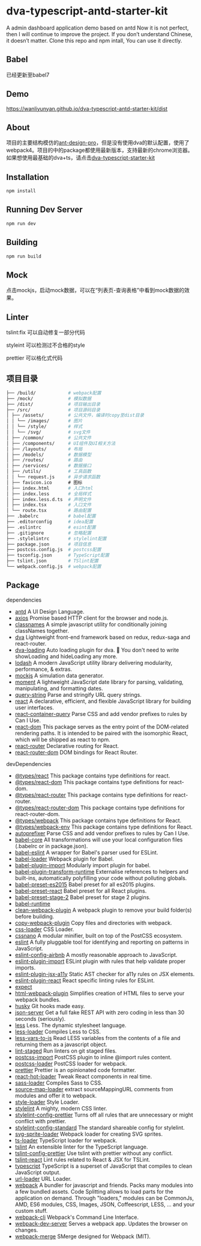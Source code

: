# dva-typescript-antd-starter-kit

A admin dashboard application demo based on antd
Now it is not perfect, then I will continue to improve the project. 
If you don’t understand Chinese, it doesn’t matter. Clone this repo and npm intall, You can use it directly.

## Babel
已经更新至babel7

## Demo
https://wanliyunyan.github.io/dva-typescript-antd-starter-kit/dist

## About
项目的主要结构模仿的[ant-design-pro](https://github.com/ant-design/ant-design-pro)，但是没有使用dva的默认配置，使用了webpack4。项目的中的package都使用最新版本，支持最新的chrome浏览器。如果想使用最基础的dva+ts，请点击[dva-typescript-starter-kit](https://github.com/wanliyunyan/dva-typescript-starter-kit)

## Installation

```bash
npm install
```

## Running Dev Server

```bash
npm run dev
```

## Building

```bash
npm run build
```

## Mock
点击mockjs，启动mock数据，可以在“列表页-查询表格”中看到mock数据的效果。

## Linter
tslint:fix 可以自动修复一部分代码   

styleint 可以检测过不合格的style  

prettier 可以格化式代码

## 项目目录

```bash
├── /build/            # webpack配置
├── /mock/             # 模拟数据
├── /dist/             # 项目输出目录
├── /src/              # 项目源码目录
│ ├── /assets/         # 公共文件，编译时copy至dist目录
│ │ └── /images/       # 图片
│ │ └── /style/        # 样式
│ │ └── /svg/          # svg文件
│ ├── /common/         # 公共文件
│ ├── /components/     # UI组件及UI相关方法
│ ├── /layouts/        # 布局
│ ├── /models/         # 数据模型
│ ├── /routes/         # 路由
│ ├── /services/       # 数据接口
│ ├── /utils/          # 工具函数
│ │ └── request.js     # 异步请求函数
│ ├── favicon.ico      # 图标
│ ├── index.html       # 入口html
│ ├── index.less       # 全局样式
│ ├── index.less.d.ts  # 声明文件
│ ├── index.tsx        # 入口文件
│ └── route.tsx        # 路由配置
├── .babelrc           # babel配置
├── .editorconfig      # idea配置
├── .eslintrc          # esint配置
├── .gitignore         # 忽略配置
├── .stylelintrc       # stylelint配置
├── package.json       # 项目信息
├── postcss.config.js  # postcss配置
├── tsconfig.json      # TypeScript配置
├── tslint.json        # TSlint配置
└── webpack.config.js  # webpack配置
```

## Package
dependencies
-   [antd](https://github.com/ant-design/ant-design) A UI Design Language.
-   [axios](https://github.com/axios/axios) Promise based HTTP client for the browser and node.js.
-   [classnames](https://github.com/JedWatson/classnames) A simple javascript utility for conditionally joining classNames together.
-   [dva](https://github.com/dvajs/dva) Lightweight front-end framework based on redux, redux-saga and react-router.
-   [dva-loading](https://github.com/dvajs/dva/tree/master/packages/dva-loading) Auto loading plugin for dva. 👏 You don't need to write showLoading and hideLoading any more.
-   [lodash](https://github.com/lodash/lodash) A modern JavaScript utility library delivering modularity, performance, & extras.
-   [mockjs](https://github.com/nuysoft/Mock) A simulation data generator.
-   [moment](https://github.com/moment/moment) A lightweight JavaScript date library for parsing, validating, manipulating, and formatting dates.
-   [query-string](https://github.com/sindresorhus/query-string) Parse and stringify URL query strings.
-   [react](https://github.com/facebook/react) A declarative, efficient, and flexible JavaScript library for building user interfaces.
-   [react-container-query](https://github.com/d6u/react-container-query) Parse CSS and add vendor prefixes to rules by Can I Use.
-   [react-dom](https://github.com/facebook/react) This package serves as the entry point of the DOM-related rendering paths. It is intended to be paired with the isomorphic React, which will be shipped as react to npm.
-   [react-router](https://github.com/ReactTraining/react-router) Declarative routing for React.
-   [react-router-dom](https://github.com/ReactTraining/react-router/tree/master/packages/react-router-dom) DOM bindings for React Router.

devDependencies
-   [@types/react](https://github.com/DefinitelyTyped/DefinitelyTyped) This package contains type definitions for react.
-   [@types/react-dom](https://github.com/DefinitelyTyped/DefinitelyTyped) This package contains type definitions for react-dom.
-   [@types/react-router](https://github.com/DefinitelyTyped/DefinitelyTyped) This package contains type definitions for react-router.
-   [@types/react-router-dom](https://github.com/DefinitelyTyped/DefinitelyTyped) This package contains type definitions for react-router-dom.
-   [@types/webpack](https://github.com/DefinitelyTyped/DefinitelyTyped) This package contains type definitions for React.
-   [@types/webpack-env](https://github.com/DefinitelyTyped/DefinitelyTyped) This package contains type definitions for React.
-   [autoprefixer](https://github.com/postcss/autoprefixer) Parse CSS and add vendor prefixes to rules by Can I Use.
-   [babel-core](https://github.com/babel/babel/tree/master/packages/babel-core) All transformations will use your local configuration files (.babelrc or in package.json).
-   [babel-eslint](https://github.com/babel/babel-eslint) A wrapper for Babel's parser used for ESLint.
-   [babel-loader](https://github.com/babel/babel-loader) Webpack plugin for Babel.
-   [babel-plugin-import](https://github.com/ant-design/babel-plugin-import) Modularly import plugin for babel.
-   [babel-plugin-transform-runtime](https://github.com/jakwuh/babel-plugin-transform-runtime) Externalise references to helpers and built-ins, automatically polyfilling your code without polluting globals.
-   [babel-preset-es2015](https://github.com/babel/babel/tree/master/packages/babel-preset-es2015) Babel preset for all es2015 plugins.
-   [babel-preset-react](https://github.com/babel/babel/tree/master/packages/babel-preset-react) Babel preset for all React plugins.
-   [babel-preset-stage-2](https://github.com/babel/babel/tree/master/packages/babel-preset-stage-2) Babel preset for stage 2 plugins.
-   [babel-runtime](https://github.com/babel/babel/tree/master/packages/babel-runtime) 
-   [clean-webpack-plugin](https://github.com/johnagan/clean-webpack-plugin) A webpack plugin to remove your build folder(s) before building.
-   [copy-webpack-plugin](https://github.com/webpack-contrib/copy-webpack-plugin) Copy files and directories with webpack.
-   [css-loader](https://github.com/webpack-contrib/css-loader) CSS Loader.
-   [cssnano](https://github.com/ben-eb/cssnano) A modular minifier, built on top of the PostCSS ecosystem. 
-   [eslint](https://github.com/eslint/eslint) A fully pluggable tool for identifying and reporting on patterns in JavaScript.
-   [eslint-config-airbnb](https://github.com/airbnb/javascript) A mostly reasonable approach to JavaScript.
-   [eslint-plugin-import](https://github.com/benmosher/eslint-plugin-import) ESLint plugin with rules that help validate proper imports.
-   [eslint-plugin-jsx-a11y](https://github.com/evcohen/eslint-plugin-jsx-a11y) Static AST checker for a11y rules on JSX elements.
-   [eslint-plugin-react](https://github.com/yannickcr/eslint-plugin-react) React specific linting rules for ESLint.
-   [expect](https://github.com/facebook/jest) 
-   [html-webpack-plugin](https://github.com/jantimon/html-webpack-plugin) Simplifies creation of HTML files to serve your webpack bundles.
-   [husky](https://github.com/typicode/husky) Git hooks made easy.
-   [json-server](https://github.com/typicode/json-server) Get a full fake REST API with zero coding in less than 30 seconds (seriously).
-   [less](https://github.com/less/less.js) Less. The dynamic stylesheet language.
-   [less-loader](https://github.com/webpack-contrib/less-loader) Compiles Less to CSS.
-   [less-vars-to-js](https://github.com/michaeltaranto/less-vars-to-js) Read LESS variables from the contents of a file and returning them as a javascript object.
-   [lint-staged](https://github.com/okonet/lint-staged) Run linters on git staged files.
-   [postcss-import](https://github.com/postcss/postcss-import) PostCSS plugin to inline @import rules content.
-   [postcss-loader](https://github.com/postcss/postcss-loader) PostCSS loader for webpack.
-   [prettier](https://github.com/prettier/prettier) Prettier is an opinionated code formatter.
-   [react-hot-loader](https://github.com/gaearon/react-hot-loader) Tweak React components in real time.
-   [sass-loader](https://github.com/webpack-contrib/sass-loader) Compiles Sass to CSS.
-   [source-map-loader](https://github.com/webpack-contrib/source-map-loader) extract sourceMappingURL comments from modules and offer it to webpack.
-   [style-loader](https://github.com/webpack-contrib/style-loader) Style Loader.
-   [stylelint](https://github.com/stylelint/stylelint) A mighty, modern CSS linter.
-   [stylelint-config-prettier](https://github.com/shannonmoeller/stylelint-config-prettier) Turns off all rules that are unnecessary or might conflict with prettier.
-   [stylelint-config-standard](https://github.com/stylelint/stylelint-config-standard) The standard shareable config for stylelint.
-   [svg-sprite-loader](https://github.com/kisenka/svg-sprite-loader) Webpack loader for creating SVG sprites.
-   [ts-loader](https://github.com/TypeStrong/ts-loader) TypeScript loader for webpack.
-   [tslint](https://github.com/palantir/tslint) An extensible linter for the TypeScript language.
-   [tslint-config-prettier](https://github.com/alexjoverm/tslint-config-prettier) Use tslint with prettier without any conflict.
-   [tslint-react](https://github.com/palantir/tslint-react) Lint rules related to React & JSX for TSLint.
-   [typescript](https://github.com/Microsoft/TypeScript) TypeScript is a superset of JavaScript that compiles to clean JavaScript output. 
-   [url-loader](https://github.com/webpack-contrib/url-loader) URL Loader.
-   [webpack](https://github.com/webpack/webpack) A bundler for javascript and friends. Packs many modules into a few bundled assets. Code Splitting allows to load parts for the application on demand. Through "loaders," modules can be CommonJs, AMD, ES6 modules, CSS, Images, JSON, Coffeescript, LESS, ... and your custom stuff.
-   [webpack-cli](https://github.com/webpack/webpack-cli) Webpack's Command Line Interface.
-   [webpack-dev-server](https://github.com/webpack/webpack-dev-server) Serves a webpack app. Updates the browser on changes.
-   [webpack-merge](https://github.com/survivejs/webpack-merge) SMerge designed for Webpack (MIT).
